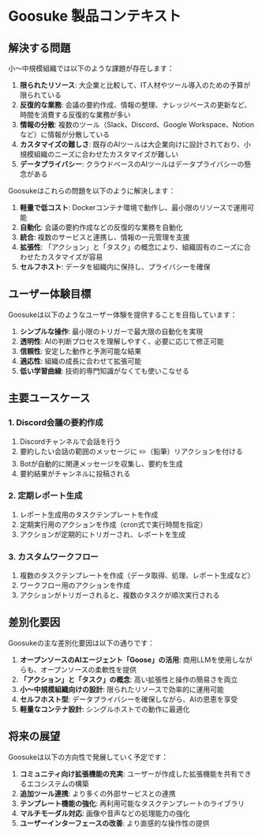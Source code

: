 # Goosuke 製品コンテキスト

## 解決する問題

小～中規模組織では以下のような課題が存在します：

1. **限られたリソース**: 大企業と比較して、IT人材やツール導入のための予算が限られている
2. **反復的な業務**: 会議の要約作成、情報の整理、ナレッジベースの更新など、時間を消費する反復的な業務が多い
3. **情報の分散**: 複数のツール（Slack、Discord、Google Workspace、Notionなど）に情報が分散している
4. **カスタマイズの難しさ**: 既存のAIツールは大企業向けに設計されており、小規模組織のニーズに合わせたカスタマイズが難しい
5. **データプライバシー**: クラウドベースのAIツールはデータプライバシーの懸念がある

Goosukeはこれらの問題を以下のように解決します：

1. **軽量で低コスト**: Dockerコンテナ環境で動作し、最小限のリソースで運用可能
2. **自動化**: 会議の要約作成などの反復的な業務を自動化
3. **統合**: 複数のサービスと連携し、情報の一元管理を支援
4. **拡張性**: 「アクション」と「タスク」の概念により、組織固有のニーズに合わせたカスタマイズが容易
5. **セルフホスト**: データを組織内に保持し、プライバシーを確保

## ユーザー体験目標

Goosukeは以下のようなユーザー体験を提供することを目指しています：

1. **シンプルな操作**: 最小限のトリガーで最大限の自動化を実現
2. **透明性**: AIの判断プロセスを理解しやすく、必要に応じて修正可能
3. **信頼性**: 安定した動作と予測可能な結果
4. **適応性**: 組織の成長に合わせて拡張可能
5. **低い学習曲線**: 技術的専門知識がなくても使いこなせる

## 主要ユースケース

### 1. Discord会議の要約作成

1. Discordチャンネルで会話を行う
2. 要約したい会話の範囲のメッセージに ✏️（鉛筆）リアクションを付ける
3. Botが自動的に関連メッセージを収集し、要約を生成
4. 要約結果がチャンネルに投稿される

### 2. 定期レポート生成

1. レポート生成用のタスクテンプレートを作成
2. 定期実行用のアクションを作成（cron式で実行時間を指定）
3. アクションが定期的にトリガーされ、レポートを生成

### 3. カスタムワークフロー

1. 複数のタスクテンプレートを作成（データ取得、処理、レポート生成など）
2. ワークフロー用のアクションを作成
3. アクションがトリガーされると、複数のタスクが順次実行される

## 差別化要因

Goosukeの主な差別化要因は以下の通りです：

1. **オープンソースのAIエージェント「Goose」の活用**: 商用LLMを使用しながらも、オープンソースの柔軟性を提供
2. **「アクション」と「タスク」の概念**: 高い拡張性と操作の簡易さを両立
3. **小～中規模組織向けの設計**: 限られたリソースで効率的に運用可能
4. **セルフホスト型**: データプライバシーを確保しながら、AIの恩恵を享受
5. **軽量なコンテナ設計**: シングルホストでの動作に最適化

## 将来の展望

Goosukeは以下の方向性で発展していく予定です：

1. **コミュニティ向け拡張機能の充実**: ユーザーが作成した拡張機能を共有できるエコシステムの構築
2. **追加ツール連携**: より多くの外部サービスとの連携
3. **テンプレート機能の強化**: 再利用可能なタスクテンプレートのライブラリ
4. **マルチモーダル対応**: 画像や音声などの処理能力の強化
5. **ユーザーインターフェースの改善**: より直感的な操作性の提供